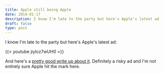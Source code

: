 ```yaml
---
title: Apple still being Apple
date: 2014-01-17
description: I know I'm late to the party but here's Apple's latest ad.
draft: false
type: post
---
```


I know I'm late to the party but here's Apple's latest ad:

{{< youtube jiyIcz7wUH0 >}}

And here's a [pretty good write up about it](http://www.rajamreport.com/post/73132624207/your-verse "&quot;Your Verse&quot;"). Definitely a risky ad and I'm not entirely sure Apple hit the mark here.

